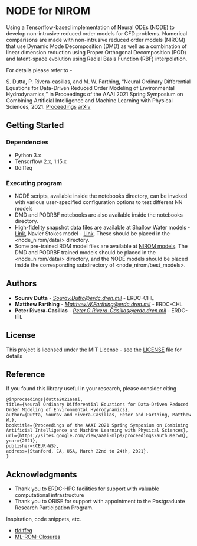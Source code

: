 # NODE for NIROM

Using a Tensorflow-based implementation of Neural ODEs (NODE) to develop non-intrusive reduced order models for CFD problems. Numerical comparisons are made with non-intrusive reduced order models (NIROM) that use Dynamic Mode Decomposition (DMD) as well as a combination of linear dimension reduction using Proper Orthogonal Decomposition (POD) and latent-space evolution using Radial Basis Function (RBF) interpolation.

For details please refer to -

S. Dutta, P. Rivera-casillas, and M. W. Farthing, “Neural Ordinary Differential Equations for Data-Driven Reduced Order Modeling of Environmental Hydrodynamics,” in Proceedings of the AAAI 2021 Spring Symposium on Combining Artificial Intelligence and Machine Learning with Physical Sciences, 2021. [Proceedings](https://sites.google.com/view/aaai-mlps/proceedings?authuser=0)
[arXiv](https://arxiv.org/abs/2104.13962)


## Getting Started


### Dependencies

* Python 3.x
* Tensorflow 2.x, 1.15.x
* tfdiffeq


### Executing program

* NODE scripts, available inside the notebooks directory, can be invoked with various user-specified configuration options to test different NN models
* DMD and PODRBF notebooks are also available inside the notebooks directory.
* High-fidelity snapshot data files are available at
Shallow Water models - [Link](https://drive.google.com/drive/folders/1yhudg8RPvwV9SJx9CTqANEnyN55Grzem?usp=sharing),
Navier Stokes model - [Link](https://drive.google.com/drive/folders/1QG4dyoil5QGHjx3d1L3t0S6lsTGS7Vh0?usp=sharing).
These should be placed in the <node\_nirom/data/> directory.
* Some pre-trained ROM model files are available at [NIROM models](https://drive.google.com/drive/folders/19DEWdoS7Fkh-Cwe7Lbq6pdTdE290gYSS?usp=sharing). The DMD and PODRBF trained models should be placed in the <node\_nirom/data/> directory, and the NODE models should be placed inside the corresponding subdirectory of <node\_nirom/best\_models>.

## Authors

* **Sourav Dutta** - *Sourav.Dutta@erdc.dren.mil* - ERDC-CHL
* **Matthew Farthing** - *Matthew.W.Farthing@erdc.dren.mil* - ERDC-CHL
* **Peter Rivera-Casillas** - *Peter.G.Rivera-Casillas@erdc.dren.mil* - ERDC-ITL


## License

This project is licensed under the MIT License - see the [LICENSE](LICENSE) file for details


## Reference

If you found this library useful in your research, please consider citing
```
@inproceedings{dutta2021aaai,
title={Neural Ordinary Differential Equations for Data-Driven Reduced Order Modeling of Environmental Hydrodynamics},
author={Dutta, Sourav and Rivera-Casillas, Peter and Farthing, Matthew W.},
booktitle={Proceedings of the AAAI 2021 Spring Symposium on Combining Artificial Intelligence and Machine Learning with Physical Sciences},
url={https://sites.google.com/view/aaai-mlps/proceedings?authuser=0},
year={2021},
publisher={CEUR-WS},
address={Stanford, CA, USA, March 22nd to 24th, 2021},
}
```


## Acknowledgments

* Thank you to ERDC-HPC facilities for support with valuable computational infrastructure
* Thank you to ORISE for support with appointment to the Postgraduate Research Participation Program.

Inspiration, code snippets, etc.
* [tfdiffeq](https://github.com/titu1994/tfdiffeq)
* [ML-ROM-Closures](https://github.com/Romit-Maulik/ML_ROM_Closures)
